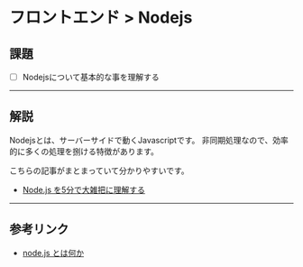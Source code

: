 # フロントエンド > Nodejs

## 課題

- [ ] Nodejsについて基本的な事を理解する

---

## 解説

Nodejsとは、サーバーサイドで動くJavascriptです。
非同期処理なので、効率的に多くの処理を捌ける特徴があります。

こちらの記事がまとまっていて分かりやすいです。

- [Node.js を5分で大雑把に理解する](http://qiita.com/hshimo/items/1ecb7ed1b567aacbe559)

---

## 参考リンク

- [node.js とは何か](http://d.hatena.ne.jp/badatmath/20101020/1287587240)

